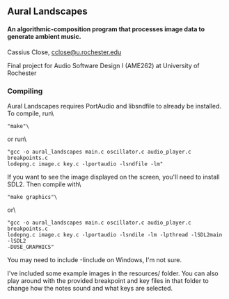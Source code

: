 <h2>Aural Landscapes</h2>
<h4>An algorithmic-composition program that processes image data to generate ambient music. </h4>

Cassius Close, cclose@u.rochester.edu

Final project for Audio Software Design I (AME262) at University of Rochester

<h3>Compiling</h3>

Aural Landscapes requires PortAudio and libsndfile to already be installed.
To compile, run\

    "make"\

or run\

    "gcc -o aural_landscapes main.c oscillator.c audio_player.c breakpoints.c
    lodepng.c image.c key.c -lportaudio -lsndfile -lm"


If you want to see the image displayed on the screen, you'll need to install
SDL2. Then compile with\

    "make graphics"\

or\

    "gcc -o aural_landscapes main.c oscillator.c audio_player.c breakpoints.c
    lodepng.c image.c key.c -lportaudio -lsndile -lm -lpthread -lSDL2main -lSDL2
    -DUSE_GRAPHICS"


You may need to include -Iinclude on Windows, I'm not sure.

I've included some example images in the resources/ folder. You can also play
around with the provided breakpoint and key files in that folder to change how the
notes sound and what keys are selected.
